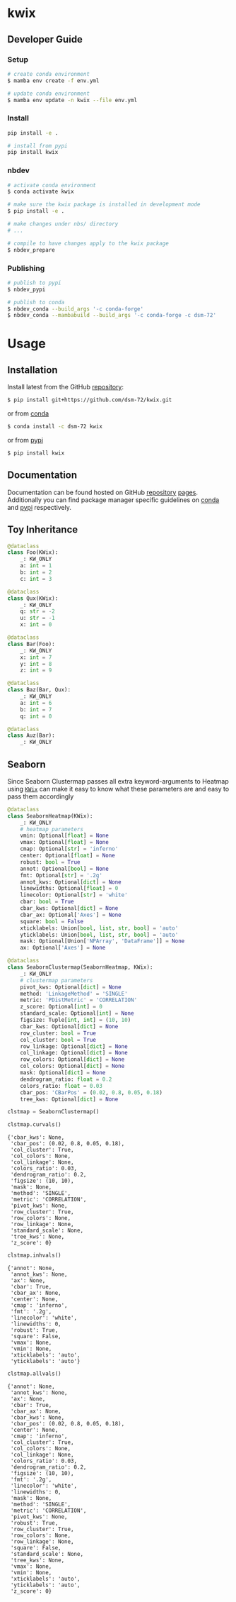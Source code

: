 # kwix

<!-- WARNING: THIS FILE WAS AUTOGENERATED! DO NOT EDIT! -->

## Developer Guide

### Setup

``` sh
# create conda environment
$ mamba env create -f env.yml

# update conda environment
$ mamba env update -n kwix --file env.yml
```

### Install

``` sh
pip install -e .

# install from pypi
pip install kwix
```

### nbdev

``` sh
# activate conda environment
$ conda activate kwix

# make sure the kwix package is installed in development mode
$ pip install -e .

# make changes under nbs/ directory
# ...

# compile to have changes apply to the kwix package
$ nbdev_prepare
```

### Publishing

``` sh
# publish to pypi
$ nbdev_pypi

# publish to conda
$ nbdev_conda --build_args '-c conda-forge'
$ nbdev_conda --mambabuild --build_args '-c conda-forge -c dsm-72'
```

# Usage

## Installation

Install latest from the GitHub
[repository](https://github.com/dsm-72/kwix):

``` sh
$ pip install git+https://github.com/dsm-72/kwix.git
```

or from [conda](https://anaconda.org/dsm-72/kwix)

``` sh
$ conda install -c dsm-72 kwix
```

or from [pypi](https://pypi.org/project/kwix/)

``` sh
$ pip install kwix
```

## Documentation

Documentation can be found hosted on GitHub
[repository](https://github.com/dsm-72/kwix)
[pages](https://dsm-72.github.io/kwix/). Additionally you can find
package manager specific guidelines on
[conda](https://anaconda.org/dsm-72/kwix) and
[pypi](https://pypi.org/project/kwix/) respectively.

## Toy Inheritance

``` python
@dataclass
class Foo(KWix):
    _: KW_ONLY
    a: int = 1
    b: int = 2
    c: int = 3

@dataclass
class Qux(KWix):
    _: KW_ONLY
    q: str = -2
    u: str = -1
    x: int = 0
```

``` python
@dataclass
class Bar(Foo):
    _: KW_ONLY
    x: int = 7
    y: int = 8
    z: int = 9

@dataclass
class Baz(Bar, Qux):
    _: KW_ONLY
    a: int = 6
    b: int = 7
    q: int = 0

@dataclass
class Auz(Bar):
    _: KW_ONLY
```

## Seaborn

Since Seaborn Clustermap passes all extra keyword-arguments to Heatmap
using [`KWix`](https://dsm-72.github.io/kwix/mixs.html#kwix) can make it
easy to know what these parameters are and easy to pass them accordingly

``` python
@dataclass
class SeabornHeatmap(KWix):
    _: KW_ONLY    
    # heatmap parameters
    vmin: Optional[float] = None
    vmax: Optional[float] = None
    cmap: Optional[str] = 'inferno'
    center: Optional[float] = None
    robust: bool = True
    annot: Optional[bool] = None
    fmt: Optional[str] = '.2g'
    annot_kws: Optional[dict] = None
    linewidths: Optional[float] = 0
    linecolor: Optional[str] = 'white'
    cbar: bool = True
    cbar_kws: Optional[dict] = None
    cbar_ax: Optional['Axes'] = None
    square: bool = False
    xticklabels: Union[bool, list, str, bool] = 'auto'
    yticklabels: Union[bool, list, str, bool] = 'auto'
    mask: Optional[Union['NPArray', 'DataFrame']] = None
    ax: Optional['Axes'] = None
```

``` python
@dataclass
class SeabornClustermap(SeabornHeatmap, KWix):
    _: KW_ONLY    
    # clustermap parameters
    pivot_kws: Optional[dict] = None
    method: 'LinkageMethod' = 'SINGLE'
    metric: 'PDistMetric' = 'CORRELATION'
    z_score: Optional[int] = 0
    standard_scale: Optional[int] = None
    figsize: Tuple[int, int] = (10, 10)
    cbar_kws: Optional[dict] = None
    row_cluster: bool = True
    col_cluster: bool = True
    row_linkage: Optional[dict] = None
    col_linkage: Optional[dict] = None
    row_colors: Optional[dict] = None
    col_colors: Optional[dict] = None
    mask: Optional[dict] = None
    dendrogram_ratio: float = 0.2
    colors_ratio: float = 0.03
    cbar_pos: 'CBarPos' = (0.02, 0.8, 0.05, 0.18)
    tree_kws: Optional[dict] = None
```

``` python
clstmap = SeabornClustermap()
```

``` python
clstmap.curvals()
```

    {'cbar_kws': None,
     'cbar_pos': (0.02, 0.8, 0.05, 0.18),
     'col_cluster': True,
     'col_colors': None,
     'col_linkage': None,
     'colors_ratio': 0.03,
     'dendrogram_ratio': 0.2,
     'figsize': (10, 10),
     'mask': None,
     'method': 'SINGLE',
     'metric': 'CORRELATION',
     'pivot_kws': None,
     'row_cluster': True,
     'row_colors': None,
     'row_linkage': None,
     'standard_scale': None,
     'tree_kws': None,
     'z_score': 0}

``` python
clstmap.inhvals()
```

    {'annot': None,
     'annot_kws': None,
     'ax': None,
     'cbar': True,
     'cbar_ax': None,
     'center': None,
     'cmap': 'inferno',
     'fmt': '.2g',
     'linecolor': 'white',
     'linewidths': 0,
     'robust': True,
     'square': False,
     'vmax': None,
     'vmin': None,
     'xticklabels': 'auto',
     'yticklabels': 'auto'}

``` python
clstmap.allvals()
```

    {'annot': None,
     'annot_kws': None,
     'ax': None,
     'cbar': True,
     'cbar_ax': None,
     'cbar_kws': None,
     'cbar_pos': (0.02, 0.8, 0.05, 0.18),
     'center': None,
     'cmap': 'inferno',
     'col_cluster': True,
     'col_colors': None,
     'col_linkage': None,
     'colors_ratio': 0.03,
     'dendrogram_ratio': 0.2,
     'figsize': (10, 10),
     'fmt': '.2g',
     'linecolor': 'white',
     'linewidths': 0,
     'mask': None,
     'method': 'SINGLE',
     'metric': 'CORRELATION',
     'pivot_kws': None,
     'robust': True,
     'row_cluster': True,
     'row_colors': None,
     'row_linkage': None,
     'square': False,
     'standard_scale': None,
     'tree_kws': None,
     'vmax': None,
     'vmin': None,
     'xticklabels': 'auto',
     'yticklabels': 'auto',
     'z_score': 0}

